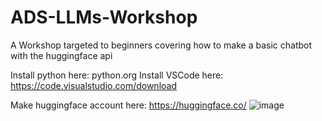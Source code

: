 # ADS-LLMs-Workshop
A Workshop targeted to beginners covering how to make a basic chatbot with the huggingface api 

Install python here: python.org
Install VSCode here: https://code.visualstudio.com/download

Make  huggingface account here: https://huggingface.co/
![image](https://github.com/user-attachments/assets/e3669475-e16e-4033-a83c-8c030901b26a)
